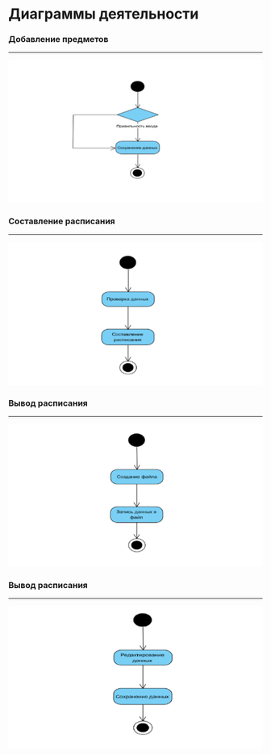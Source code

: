 # Диаграммы деятельности

### Добавление предметов
---

![1](../Activity/AddP.png)

### Составление расписания
---

![2](../Activity/CreatureS.png)

### Вывод расписания 
---

![3](../Activity/OutputS.png)

### Вывод расписания 
---

![4](../Activity/EditingS.png)

